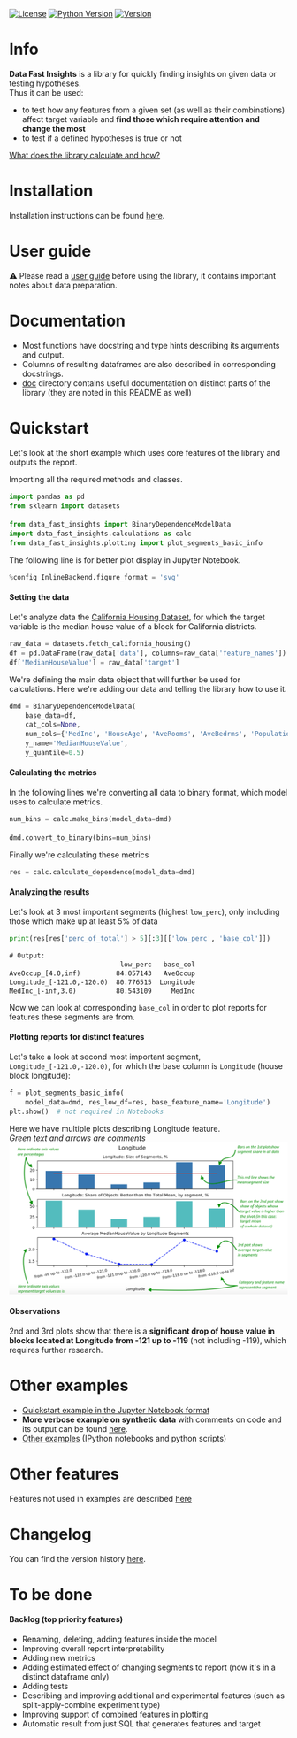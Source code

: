 [![License](https://img.shields.io/github/license/xsolla/data_fast_insights)](LICENSE)
[![Python Version](https://img.shields.io/badge/Python-3.7%2B-blue)](https://img.shields.io/badge/Python-3.7%2B-blue)
[![Version](https://img.shields.io/badge/version-0.2-blue)](https://img.shields.io/badge/version-0.2-blue)
# Info
**Data Fast Insights** is a library for quickly finding insights on given data or testing hypotheses.  
Thus it can be used:
 - to test how any features from a given set (as well as their combinations) affect target variable 
 and **find those which require attention and change the most**  
 - to test if a defined hypotheses is true or not 

[What does the library calculate and how?](doc/CALCULATIONS_DESCRIPTION.md)

# Installation  
Installation instructions can be found [here](doc/INSTALL.md).

# User guide
:warning: Please read a [user guide](doc/USER_GUIDE.md) before using the library, 
it contains important notes about data preparation.

# Documentation  
- Most functions have docstring and type hints describing its arguments and output.   
- Columns of resulting dataframes are also described in corresponding docstrings.    
- [doc](doc/) directory contains useful documentation on distinct parts of the library (they are noted in this README as well)  

# Quickstart
Let's look at the short example which uses core features of the library and outputs the report.  
  
Importing all the required methods and classes.
```python
import pandas as pd
from sklearn import datasets

from data_fast_insights import BinaryDependenceModelData
import data_fast_insights.calculations as calc
from data_fast_insights.plotting import plot_segments_basic_info
```   
The following line is for better plot display in Jupyter Notebook.
```python
%config InlineBackend.figure_format = 'svg'
```
#### Setting the data
Let's analyze data the 
[California Housing Dataset](https://scikit-learn.org/stable/datasets/real_world.html#california-housing-dataset),
for which the target variable is the median house value of a block for California districts.
        
```python
raw_data = datasets.fetch_california_housing()
df = pd.DataFrame(raw_data['data'], columns=raw_data['feature_names'])
df['MedianHouseValue'] = raw_data['target']
```
We're defining the main data object that will further
be used for calculations. Here we're adding our data and telling the library how to use it.
```python
dmd = BinaryDependenceModelData(
    base_data=df,
    cat_cols=None,
    num_cols={'MedInc', 'HouseAge', 'AveRooms', 'AveBedrms', 'Population', 'AveOccup', 'Latitude', 'Longitude'},
    y_name='MedianHouseValue',
    y_quantile=0.5)
```

#### Calculating the metrics
In the following lines we're converting all data to binary format, which model uses to calculate metrics.
```python
num_bins = calc.make_bins(model_data=dmd)

dmd.convert_to_binary(bins=num_bins)
```
Finally we're calculating these metrics
```python
res = calc.calculate_dependence(model_data=dmd)
```

#### Analyzing the results
Let's look at 3 most important segments (highest `low_perc`), only including those which make up at least 5% of data 
```python
print(res[res['perc_of_total'] > 5][:3][['low_perc', 'base_col']])
```
``` 
# Output:
                            low_perc   base_col
AveOccup_[4.0,inf)         84.057143   AveOccup
Longitude_[-121.0,-120.0)  80.776515  Longitude
MedInc_[-inf,3.0)          80.543109     MedInc
```
Now we can look at corresponding `base_col` in order to plot reports for features these segments are from.  

#### Plotting reports for distinct features  
Let's take a look at second most important segment, `Longitude_[-121.0,-120.0)`, 
for which the base column is `Longitude` (house block longitude):

```python
f = plot_segments_basic_info(
    model_data=dmd, res_low_df=res, base_feature_name='Longitude')
plt.show()  # not required in Notebooks
```
Here we have multiple plots describing Longitude feature.  
_Green text and arrows are comments_
![Longitude analysis](images/longitude_data_fast_insights_comments.png)  

#### Observations 
2nd and 3rd plots show that there is a **significant drop of house value in blocks 
located at Longitude from -121 up to -119** (not including -119), which requires further research.

# Other examples  
- [Quickstart example in the Jupyter Notebook format](examples/housing_dataset_example.ipynb)
- **More verbose example on synthetic data** with comments on code and its output can be found 
[here](doc/VERBOSE_EXAMPLE.md).  
- [Other examples](examples/) (IPython notebooks and python scripts)  

# Other features
Features not used in examples are described [here](doc/OTHER_FEATURES.md)

# Changelog
You can find the version history [here](CHANGELOG.md).

# To be done  

#### Backlog (top priority features)
- Renaming, deleting, adding features inside the model
- Improving overall report interpretability
- Adding new metrics
- Adding estimated effect of changing segments to report (now it's in a distinct dataframe only)
- Adding tests
- Describing and improving additional and experimental features (such as split-apply-combine experiment type)
- Improving support of combined features in plotting 
- Automatic result from just SQL that generates features and target